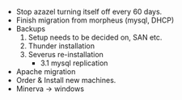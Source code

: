 * Stop azazel turning itself off every 60 days.
* Finish migration from morpheus (mysql, DHCP)
* Backups
  1. Setup needs to be decided on, SAN etc.
  2. Thunder installation
  3. Severus re-installation
  	 - 3.1 mysql replication
* Apache migration
* Order & Install new machines.
* Minerva -> windows
